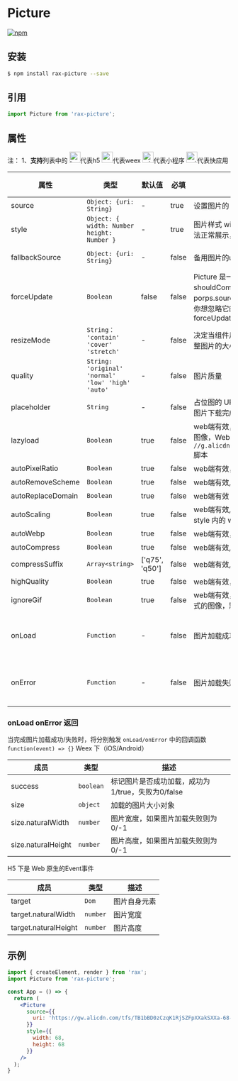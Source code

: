 # Picture

[![npm](https://img.shields.io/npm/v/rax-picture.svg)](https://www.npmjs.com/package/rax-picture)

## 安装 

```bash
$ npm install rax-picture --save
```

## 引用 

```jsx
import Picture from 'rax-picture';
```

## 属性 

注：
1、**支持**列表中的 <img alt="browser" src="https://gw.alicdn.com/tfs/TB1uYFobGSs3KVjSZPiXXcsiVXa-200-200.svg" width="25px" height="25px" />代表h5 <img alt="weex" src="https://gw.alicdn.com/tfs/TB1jM0ebMaH3KVjSZFjXXcFWpXa-200-200.svg" width="25px" height="25px" />代表weex  <img alt="miniApp" src="https://gw.alicdn.com/tfs/TB1bBpmbRCw3KVjSZFuXXcAOpXa-200-200.svg" width="25px" height="25px" />代表小程序
<img alt="quickApp" src="https://gw.alicdn.com/tfs/TB1MP7EwQT2gK0jSZPcXXcKkpXa-200-200.svg" width="25px" height="25px">代表快应用

| **属性**    | **类型**   | **默认值** | **必填** | **描述**           | **支持** |
| ----------- | ---------- | ---------- | ------------ | ------------------ | ------------ |
| source | `Object: {uri: String}` | - |   true | 设置图片的 uri | ALL |
| style | `Object: { width: Number height: Number }` | - | true | 图片样式 width和height为必填属性，否则图片无法正常展示，可以补充其他属性| ALL |
| fallbackSource | `Object: {uri: String}` | - | false | 备用图片的uri（当主图加载失败是加载） | <img alt="browser" src="https://gw.alicdn.com/tfs/TB1uYFobGSs3KVjSZPiXXcsiVXa-200-200.svg" width="25px" height="25px" /> <img alt="weex" src="https://gw.alicdn.com/tfs/TB1jM0ebMaH3KVjSZFjXXcFWpXa-200-200.svg" width="25px" height="25px" /> |
| forceUpdate | `Boolean` | false | false | Picture 是一个 PureComponent ，它的 shouldComponentUpdate 决定了当且仅当 porps.source.uri 有变化时才会重新 render。如果你想忽略它的 shouldComponentUpdate，则传入 forceUpdate={true} | <img alt="browser" src="https://gw.alicdn.com/tfs/TB1uYFobGSs3KVjSZPiXXcsiVXa-200-200.svg" width="25px" height="25px" /> <img alt="weex" src="https://gw.alicdn.com/tfs/TB1jM0ebMaH3KVjSZFjXXcFWpXa-200-200.svg" width="25px" height="25px" /> |
| resizeMode | `String： 'contain' 'cover' 'stretch'` | - | false | 决定当组件尺寸和图片尺寸不成比例的时候如何调整图片的大小 | ALL |
| quality | `String: 'original' 'normal' 'low' 'high' 'auto'` | - | false | 图片质量 | <img alt="weex" src="https://gw.alicdn.com/tfs/TB1jM0ebMaH3KVjSZFjXXcFWpXa-200-200.svg" width="25px" height="25px" />|
| placeholder | `String` | - | false | 占位图的 URL，在图片下载过程中将展示占位图，图片下载完成后将显示source中指定的图片。 | <img alt="weex" src="https://gw.alicdn.com/tfs/TB1uYFobGSs3KVjSZPiXXcsiVXa-200-200.svg" width="25px" height="25px" /> <img alt="weex" src="https://gw.alicdn.com/tfs/TB1jM0ebMaH3KVjSZFjXXcFWpXa-200-200.svg" width="25px" height="25px" />|
| lazyload | `Boolean` | true | false | web端有效，根据图像是否在可视范围内延迟加载图像，Web 端需引入 `//g.alicdn.com/kg/appear/0.2.2/appear.min.js` 脚本 | <img alt="weex" src="https://gw.alicdn.com/tfs/TB1uYFobGSs3KVjSZPiXXcsiVXa-200-200.svg" width="25px" height="25px" />|
| autoPixelRatio | `Boolean` | true | false | web端有效，在高分辨率下使用二倍图 | <img alt="weex" src="https://gw.alicdn.com/tfs/TB1uYFobGSs3KVjSZPiXXcsiVXa-200-200.svg" width="25px" height="25px" />|
| autoRemoveScheme | `Boolean` | true | false | web端有效,图像 URL 自动删除协议头 | <img alt="weex" src="https://gw.alicdn.com/tfs/TB1uYFobGSs3KVjSZPiXXcsiVXa-200-200.svg" width="25px" height="25px" />|
| autoReplaceDomain | `Boolean` | true | false | web端有效 图像 URL 域名替换成 gw.alicdn.com | <img alt="weex" src="https://gw.alicdn.com/tfs/TB1uYFobGSs3KVjSZPiXXcsiVXa-200-200.svg" width="25px" height="25px" />|
| autoScaling | `Boolean` | true | false | web端有效, 为图像 URL 添加缩放后缀，将会根据 style 内的 width 属性添加缩放后缀 | <img alt="weex" src="https://gw.alicdn.com/tfs/TB1uYFobGSs3KVjSZPiXXcsiVXa-200-200.svg" width="25px" height="25px" />|
| autoWebp | `Boolean` | true | false | web端有效，添加 webp 后缀 | <img alt="weex" src="https://gw.alicdn.com/tfs/TB1uYFobGSs3KVjSZPiXXcsiVXa-200-200.svg" width="25px" height="25px" />|
| autoCompress | `Boolean` | true | false | web端有效, 添加质量压缩后缀 | <img alt="weex" src="https://gw.alicdn.com/tfs/TB1uYFobGSs3KVjSZPiXXcsiVXa-200-200.svg" width="25px" height="25px" />|
| compressSuffix | `Array<string>` | ['q75', 'q50'] | false | web端有效, 图像质量压缩后缀规则 | <img alt="weex" src="https://gw.alicdn.com/tfs/TB1uYFobGSs3KVjSZPiXXcsiVXa-200-200.svg" width="25px" height="25px" />|
| highQuality | `Boolean` | true | false | web端有效， 使用高质量的压缩后缀 | <img alt="weex" src="https://gw.alicdn.com/tfs/TB1uYFobGSs3KVjSZPiXXcsiVXa-200-200.svg" width="25px" height="25px" />|
| ignoreGif | `Boolean` | true | false | web端有效，所有针对 URL 的优化是否忽略 gif 格式的图像，默认忽略 | <img alt="weex" src="https://gw.alicdn.com/tfs/TB1uYFobGSs3KVjSZPiXXcsiVXa-200-200.svg" width="25px" height="25px" />|
| onLoad | `Function` | - | false | 图片加载成功的回调函数 | <img alt="browser" src="https://gw.alicdn.com/tfs/TB1uYFobGSs3KVjSZPiXXcsiVXa-200-200.svg" width="25px" height="25px" /> <img alt="weex" src="https://gw.alicdn.com/tfs/TB1jM0ebMaH3KVjSZFjXXcFWpXa-200-200.svg" width="25px" height="25px" /><img alt="miniApp" src="https://gw.alicdn.com/tfs/TB1bBpmbRCw3KVjSZFuXXcAOpXa-200-200.svg" width="25px" height="25px" /> <img alt="quickApp" src="https://gw.alicdn.com/tfs/TB1MP7EwQT2gK0jSZPcXXcKkpXa-200-200.svg" width="25px" height="25px">|
| onError | `Function` | - | false | 图片加载失败的回调函数 | <img alt="browser" src="https://gw.alicdn.com/tfs/TB1uYFobGSs3KVjSZPiXXcsiVXa-200-200.svg" width="25px" height="25px" /> <img alt="weex" src="https://gw.alicdn.com/tfs/TB1jM0ebMaH3KVjSZFjXXcFWpXa-200-200.svg" width="25px" height="25px" /><img alt="miniApp" src="https://gw.alicdn.com/tfs/TB1bBpmbRCw3KVjSZFuXXcAOpXa-200-200.svg" width="25px" height="25px" /><img alt="quickApp" src="https://gw.alicdn.com/tfs/TB1MP7EwQT2gK0jSZPcXXcKkpXa-200-200.svg" width="25px" height="25px"> |

### onLoad onError 返回

当完成图片加载成功/失败时，将分别触发 `onLoad/onError` 中的回调函数 `function(event) => {}` Weex 下（iOS/Android）

| **成员** | **类型** | **描述** |
| --- | --- | --- |
| success | `boolean` | 标记图片是否成功加载，成功为1/true，失败为0/false |
| size | `object` |  加载的图片大小对象 |
| size.naturalWidth | `number` |  图片宽度，如果图片加载失败则为0/-1 |
| size.naturalHeight | `number` |  图片高度，如果图片加载失败则为0/-1 |

H5 下是 Web 原生的Event事件

| **成员** | **类型** | **描述** |
| --- | --- | --- |
| target | `Dom` | 图片自身元素 |
| target.naturalWidth | `number` |  图片宽度 |
| target.naturalHeight | `number` |  图片高度 |

## 示例

```jsx 
import { createElement, render } from 'rax';
import Picture from 'rax-picture';

const App = () => {
  return (
    <Picture
      source={{
        uri: 'https://gw.alicdn.com/tfs/TB1bBD0zCzqK1RjSZFpXXakSXXa-68-67.png',
      }}
      style={{
        width: 68,
        height: 68
      }}
    />
  );
}
```
